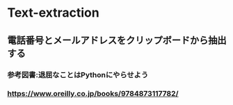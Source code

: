 # Text-extraction

## 電話番号とメールアドレスをクリップボードから抽出する

### 参考図書:退屈なことはPythonにやらせよう
### https://www.oreilly.co.jp/books/9784873117782/
